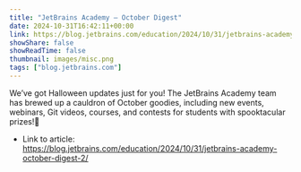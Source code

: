 ```yaml
---
title: "JetBrains Academy – October Digest"
date: 2024-10-31T16:42:11+00:00
link: https://blog.jetbrains.com/education/2024/10/31/jetbrains-academy-october-digest-2/
showShare: false
showReadTime: false
thumbnail: images/misc.png
tags: ["blog.jetbrains.com"]
---
```

We’ve got Halloween updates just for you! The JetBrains Academy team has brewed up a cauldron of October goodies, including new events, webinars, Git videos, courses, and contests for students with spooktacular prizes!🎃

- Link to article: https://blog.jetbrains.com/education/2024/10/31/jetbrains-academy-october-digest-2/